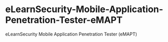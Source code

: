 # eLearnSecurity-Mobile-Application-Penetration-Tester-eMAPT
eLearnSecurity Mobile Application Penetration Tester (eMAPT)
